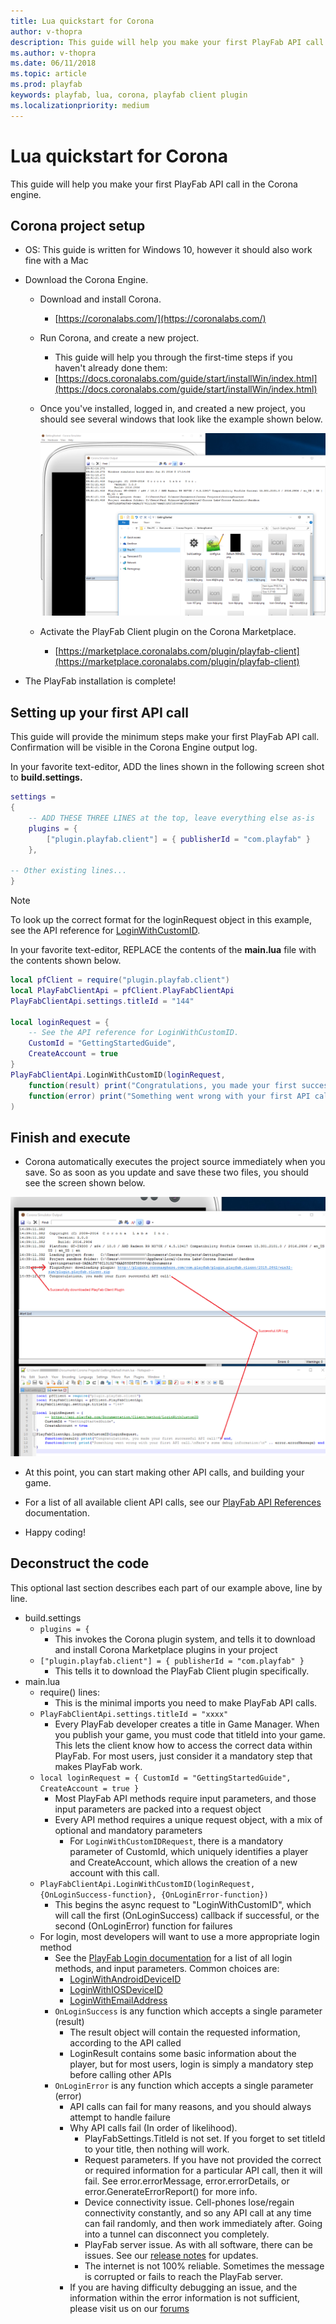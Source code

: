 ```yaml
---
title: Lua quickstart for Corona
author: v-thopra
description: This guide will help you make your first PlayFab API call in the Corona engine.
ms.author: v-thopra
ms.date: 06/11/2018
ms.topic: article
ms.prod: playfab
keywords: playfab, lua, corona, playfab client plugin
ms.localizationpriority: medium
---
```


# Lua quickstart for Corona

This guide will help you make your first PlayFab API call in the Corona engine.

## Corona project setup

- OS: This guide is written for Windows 10, however it should also work fine with a Mac
- Download the Corona Engine.
  - Download and install Corona.
    - [https://coronalabs.com/](https://coronalabs.com/)

  - Run Corona, and create a new project.
    - This guide will help you through the first-time steps if you haven't already done them:
    - [https://docs.coronalabs.com/guide/start/installWin/index.html](https://docs.coronalabs.com/guide/start/installWin/index.html)
  - Once you've installed, logged in, and created a new project, you should see several windows that look like the example shown below.

    ![Install PlayFab SDK](media/new-project.png)

  - Activate the PlayFab Client plugin on the Corona Marketplace.
    - [https://marketplace.coronalabs.com/plugin/playfab-client](https://marketplace.coronalabs.com/plugin/playfab-client)
  
- The PlayFab installation is complete!

## Setting up your first API call

This guide will provide the minimum steps make your first PlayFab API call. Confirmation will be visible in the Corona Engine output log.

In your favorite text-editor, ADD the lines shown in the following screen shot to **build.settings.**

```lua
settings =
{
    -- ADD THESE THREE LINES at the top, leave everything else as-is
    plugins = {
        ["plugin.playfab.client"] = { publisherId = "com.playfab" }
    },

-- Other existing lines...
}
```

> [!NOTE]
> To look up the correct format for the loginRequest object in this example, see the API reference for [LoginWithCustomID](xref:titleid.playfabapi.com.client.authentication.loginwithcustomid).

In your favorite text-editor, REPLACE the contents of the **main.lua** file with the contents shown below.

```lua
local pfClient = require("plugin.playfab.client")
local PlayFabClientApi = pfClient.PlayFabClientApi
PlayFabClientApi.settings.titleId = "144"

local loginRequest = {
    -- See the API reference for LoginWithCustomID.
    CustomId = "GettingStartedGuide",
    CreateAccount = true
}
PlayFabClientApi.LoginWithCustomID(loginRequest,
    function(result) print("Congratulations, you made your first successful API call!") end,
    function(error) print("Something went wrong with your first API call.\nHere's some debug information:\n" .. error.errorMessage) end
)
```

## Finish and execute

- Corona automatically executes the project source immediately when you save. So as soon as you update and save these two files, you should see the screen shown below.

![Download Corona Plugin - Finish and Execute](media/finish-and-execute.png)

- At this point, you can start making other API calls, and building your game.
- For a list of all available client API calls, see our [PlayFab API References](../../api-references/index.md) documentation.

- Happy coding!

## Deconstruct the code

This optional last section describes each part of our example above, line by line.

- build.settings
  - `plugins = {`
    - This invokes the Corona plugin system, and tells it to download and install Corona Marketplace plugins in your project
  - `["plugin.playfab.client"] = { publisherId = "com.playfab" }`
    - This tells it to download the PlayFab Client plugin specifically.
- main.lua
  - require() lines:
    - This is the minimal imports you need to make PlayFab API calls.
  - `PlayFabClientApi.settings.titleId = "xxxx"`
    - Every PlayFab developer creates a title in Game Manager. When you publish your game, you must code that titleId into your game. This lets the client know how to access the correct data within PlayFab. For most users, just consider it a mandatory step that makes PlayFab work.
  - `local loginRequest = { CustomId = "GettingStartedGuide", CreateAccount = true }`
    - Most PlayFab API methods require input parameters, and those input parameters are packed into a request object
    - Every API method requires a unique request object, with a mix of optional and mandatory parameters
      - For `LoginWithCustomIDRequest`, there is a mandatory parameter of CustomId, which uniquely identifies a player and CreateAccount, which allows the creation of a new account with this call.
  - `PlayFabClientApi.LoginWithCustomID(loginRequest, {OnLoginSuccess-function}, {OnLoginError-function})`
    - This begins the async request to "LoginWithCustomID", which will call the first (OnLoginSuccess) callback if successful, or the second (OnLoginError) function for failures
  - For login, most developers will want to use a more appropriate login method
    - See the [PlayFab Login documentation](xref:titleid.playfabapi.com.client.authentication) for a list of all login methods, and input parameters. Common choices are:
      - [LoginWithAndroidDeviceID](xref:titleid.playfabapi.com.client.authentication.loginwithandroiddeviceid)
      - [LoginWithIOSDeviceID](xref:titleid.playfabapi.com.client.authentication.loginwithiosdeviceid)
      - [LoginWithEmailAddress](xref:titleid.playfabapi.com.client.authentication.loginwithemailaddress)
    - `OnLoginSuccess` is any function which accepts a single parameter (result)
      - The result object will contain the requested information, according to the API called
      - LoginResult contains some basic information about the player, but for most users, login is simply a mandatory step before calling other APIs
    - `OnLoginError` is any function which accepts a single parameter (error)
      - API calls can fail for many reasons, and you should always attempt to handle failure
      - Why API calls fail (In order of likelihood).
        - PlayFabSettings.TitleId is not set. If you forget to set titleId to your title, then nothing will work.
        - Request parameters. If you have not provided the correct or required information for a particular API call, then it will fail. See error.errorMessage, error.errorDetails, or error.GenerateErrorReport() for more info.
        - Device connectivity issue. Cell-phones lose/regain connectivity constantly, and so any API call at any time can fail randomly, and then work immediately after. Going into a tunnel can disconnect you completely.
        - PlayFab server issue. As with all software, there can be issues. See our [release notes](../../release-notes/index.md) for updates.
        - The internet is not 100% reliable. Sometimes the message is corrupted or fails to reach the PlayFab server.
      - If you are having difficulty debugging an issue, and the information within the error information is not sufficient, please visit us on our [forums](https://community.playfab.com/index.html)
